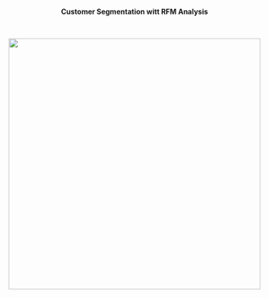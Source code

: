 <p align="center" style="font-weight: bold;">
  Customer Segmentation witt RFM Analysis
</p>
</br>
<p align="center">
<img src="https://d35fo82fjcw0y8.cloudfront.net/2018/03/01013508/Incontent_image.png" width="500"/>
</p>
